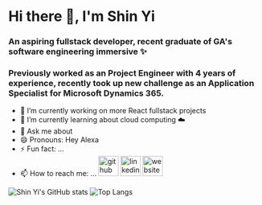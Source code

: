 # Hi there :vulcan_salute:, I'm Shin Yi
### An aspiring fullstack developer, recent graduate of GA's software engineering immersive :sparkles:
### Previously worked as an Project Engineer with 4 years of experience, recently took up new challenge as an Application Specialist for Microsoft Dynamics 365.

- 🔭 I’m currently working on more React fullstack projects
- 🌱 I’m currently learning about cloud computing :cloud:
- 💬 Ask me about 
- 😄 Pronouns: Hey Alexa
- ⚡ Fun fact: ...
- 📫 How to reach me: ...
[<img src='https://cdn.jsdelivr.net/npm/simple-icons@3.0.1/icons/github.svg' alt='github' height='40'>](https://github.com/shinyi-a)  [<img src='https://cdn.jsdelivr.net/npm/simple-icons@3.0.1/icons/linkedin.svg' alt='linkedin' height='40'>](https://www.linkedin.com/in/https://www.linkedin.com/in/angshinyi//)  [<img src='https://cdn.jsdelivr.net/npm/simple-icons@3.0.1/icons/icloud.svg' alt='website' height='40'>](https://helloshinyi.com/)

![Shin Yi's GitHub stats](https://github-readme-stats.vercel.app/api?username=shinyi-a&show_icons=true&bg_color=F7F7F7&title_color=0B0433&text_color=1A0A7C) ![Top Langs](https://github-readme-stats.vercel.app/api/top-langs/?username=shinyi-a&layout=compact&bg_color=F7F7F7&title_color=0B0433&text_color=1A0A7C)
